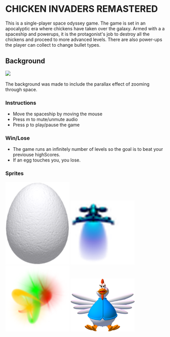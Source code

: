 # CHICKEN INVADERS REMASTERED
This is a single-player space odyssey game. The game is set in an apocalyptic era where chickens have taken over 
the galaxy. Armed with a a spaceship and powerups, it is the protagonist's job to destroy all the chickens and proceed to more advanced levels. There are also power-ups the player can collect to change bullet types.

## Background
![](background.gif)


The background was made to include the parallax effect of zooming through space.

### Instructions
- Move the spaceship by moving the mouse 
- Press m to mute/unmute audio
- Press p to play/pause the game

### Win/Lose
- The game runs an infinitely number of levels so the goal is to beat your previouse highScores.
- If an egg touches you, you lose.

### Sprites
<img src="images/Egg.png" width="200">
<img src="images/spaceship1.png" width="200">
<img src="images/powerup1.png" width="200">
<img src="images/Chicken1.png" width="200">



